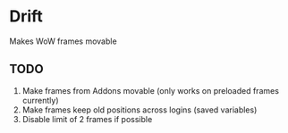 # Drift
Makes WoW frames movable

## TODO
1. Make frames from Addons movable (only works on preloaded frames currently)
1. Make frames keep old positions across logins (saved variables)
1. Disable limit of 2 frames if possible
